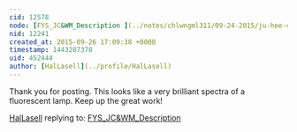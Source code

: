 ```yaml
---
cid: 12578
node: [FYS_JC&WM_Description ](../notes/chlwngml311/09-24-2015/ju-hee-choi-and-will-mccoy)
nid: 12241
created_at: 2015-09-26 17:09:38 +0000
timestamp: 1443287378
uid: 452444
author: [HalLasell](../profile/HalLasell)
---
```


Thank you for posting.  This looks like a very brilliant spectra of a fluorescent lamp.  Keep up the great work!

[HalLasell](../profile/HalLasell) replying to: [FYS_JC&WM_Description ](../notes/chlwngml311/09-24-2015/ju-hee-choi-and-will-mccoy)

